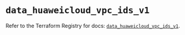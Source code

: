 # `data_huaweicloud_vpc_ids_v1`

Refer to the Terraform Registry for docs: [`data_huaweicloud_vpc_ids_v1`](https://registry.terraform.io/providers/huaweicloud/huaweicloud/1.71.1/docs/data-sources/vpc_ids_v1).
